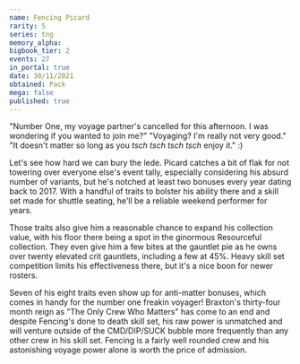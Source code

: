 ```yaml
---
name: Fencing Picard
rarity: 5
series: tng
memory_alpha:
bigbook_tier: 2
events: 27
in_portal: true
date: 30/11/2021
obtained: Pack
mega: false
published: true
---
```


"Number One, my voyage partner's cancelled for this afternoon. I was wondering if you wanted to join me?"
"Voyaging? I'm really not very good."
"It doesn't matter so long as you *tsch tsch tsch tsch* enjoy it." :)

Let's see how hard we can bury the lede. Picard catches a bit of flak for not towering over everyone else's event tally, especially considering his absurd number of variants, but he's notched at least two bonuses every year dating back to 2017. With a handful of traits to bolster his ability there and a skill set made for shuttle seating, he'll be a reliable weekend performer for years.

Those traits also give him a reasonable chance to expand his collection value, with his floor there being a spot in the ginormous Resourceful collection. They even give him a few bites at the gauntlet pie as he owns over twenty elevated crit gauntlets, including a few at 45%. Heavy skill set competition limits his effectiveness there, but it's a nice boon for newer rosters.

Seven of his eight traits even show up for anti-matter bonuses, which comes in handy for the number one freakin voyager! Braxton's thirty-four month reign as "The Only Crew Who Matters" has come to an end and despite Fencing's done to death skill set, his raw power is unmatched and will venture outside of the CMD/DIP/SUCK bubble more frequently than any other crew in his skill set. Fencing is a fairly well rounded crew and his astonishing voyage power alone is worth the price of admission.
